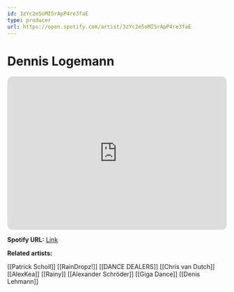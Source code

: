 ```yaml
---
id: 3zYc2e5oMI5rApP4re3faE
type: producer
url: https://open.spotify.com/artist/3zYc2e5oMI5rApP4re3faE
---
```

# Dennis Logemann

<iframe style="border-radius:12px" src="https://open.spotify.com/embed/artist/3zYc2e5oMI5rApP4re3faE" width="100%" height="352" frameBorder="0" allowfullscreen="" allow="autoplay; clipboard-write; encrypted-media; fullscreen; picture-in-picture" loading="lazy"></iframe>

**Spotify URL:** [Link](https://open.spotify.com/artist/3zYc2e5oMI5rApP4re3faE)

**Related artists:**

[[Patrick Scholl]]
[[RainDropz!]]
[[DANCE DEALERS]]
[[Chris van Dutch]]
[[AlexKea]]
[[Rainy]]
[[Alexander Schröder]]
[[Giga Dance]]
[[Denis Lehmann]]

